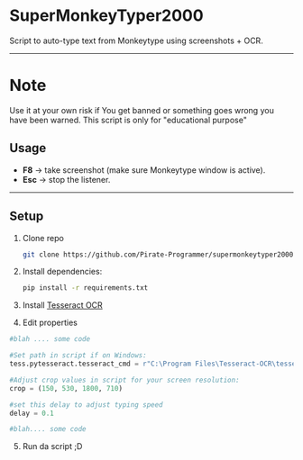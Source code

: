 # SuperMonkeyTyper2000

Script to auto-type text from Monkeytype using screenshots + OCR.

---
# Note
Use it at your own risk if You get banned or something goes wrong you have been warned. This script is only for "educational purpose"


## Usage
- **F8** → take screenshot (make sure Monkeytype window is active).  
- **Esc** → stop the listener.  

---

## Setup
1. Clone repo
   ```bash
   git clone https://github.com/Pirate-Programmer/supermonkeytyper2000.git
   ```
2. Install dependencies:
   ```bash
   pip install -r requirements.txt
   ```
3. Install [Tesseract OCR](https://github.com/tesseract-ocr/tesseract)
   
4. Edit properties
```python
#blah .... some code

#Set path in script if on Windows:
tess.pytesseract.tesseract_cmd = r"C:\Program Files\Tesseract-OCR\tesseract.exe"

#Adjust crop values in script for your screen resolution:
crop = (150, 530, 1800, 710)

#set this delay to adjust typing speed
delay = 0.1

#blah.... some code
```
5. Run da script ;D






